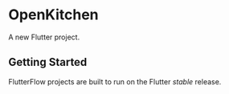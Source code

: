 # OpenKitchen

A new Flutter project.

## Getting Started

FlutterFlow projects are built to run on the Flutter _stable_ release.
